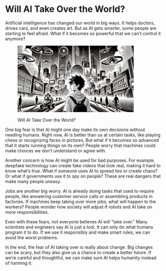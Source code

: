 # Will AI Take Over the World?



Artificial intelligence has changed our world in big ways. It helps doctors, drives cars, and even creates art. But as AI gets smarter, some people are starting to feel afraid. What if it becomes so powerful that we can’t control it anymore?

<div align="left"><figure><img src="../../.gitbook/assets/ai-will-it-take-over-world.png" alt="" width="375"><figcaption><p>Will AI Take Over the World?</p></figcaption></figure></div>

One big fear is that AI might one day make its own decisions without needing humans. Right now, AI is better than us at certain tasks, like playing chess or recognizing faces in pictures. But what if it becomes so advanced that it starts running things on its own? People worry that machines could make choices we don’t understand or agree with.

Another concern is how AI might be used for bad purposes. For example, deepfake technology can create fake videos that look real, making it hard to know what’s true. What if someone uses AI to spread lies or create chaos? Or what if governments use it to spy on people? These are real dangers that make many people uneasy.

Jobs are another big worry. AI is already doing tasks that used to require people, like answering customer service calls or assembling products in factories. If machines keep taking over more jobs, what will happen to the workers? People wonder how society will adjust if robots and AI take on more responsibilities.

Even with these fears, not everyone believes AI will "take over." Many scientists and engineers say AI is just a tool. It can only do what humans program it to do. If we use it responsibly and make smart rules, we can avoid the worst problems.

In the end, the fear of AI taking over is really about change. Big changes can be scary, but they also give us a chance to create a better future. If we’re careful and thoughtful, we can make sure AI helps humanity instead of harming it.
